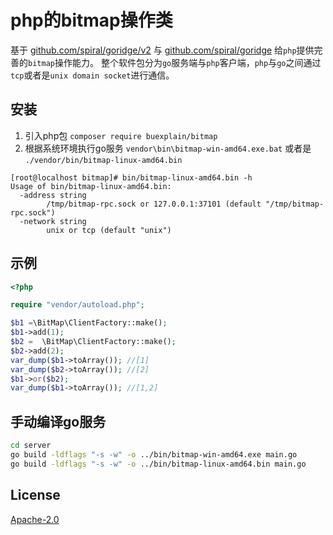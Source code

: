 # php的bitmap操作类

基于 [github.com/spiral/goridge/v2](http://github.com/spiral/goridge) 与 [github.com/spiral/goridge](github.com/spiral/goridge) 给`php`提供完善的`bitmap`操作能力。
整个软件包分为`go`服务端与`php`客户端，`php`与`go`之间通过`tcp`或者是`unix domain socket`进行通信。

## 安装

1. 引入php包 `composer require buexplain/bitmap`
2. 根据系统环境执行go服务 `vendor\bin\bitmap-win-amd64.exe.bat` 或者是 `./vendor/bin/bitmap-linux-amd64.bin` 

```text
[root@localhost bitmap]# bin/bitmap-linux-amd64.bin -h
Usage of bin/bitmap-linux-amd64.bin:
  -address string
    	/tmp/bitmap-rpc.sock or 127.0.0.1:37101 (default "/tmp/bitmap-rpc.sock")
  -network string
    	unix or tcp (default "unix")
```

## 示例

```php
<?php

require "vendor/autoload.php";

$b1 =\BitMap\ClientFactory::make();
$b1->add(1);
$b2 =  \BitMap\ClientFactory::make();
$b2->add(2);
var_dump($b1->toArray()); //[1]
var_dump($b2->toArray()); //[2]
$b1->or($b2);
var_dump($b1->toArray()); //[1,2]
```

## 手动编译go服务

```bash
cd server
go build -ldflags "-s -w" -o ../bin/bitmap-win-amd64.exe main.go
go build -ldflags "-s -w" -o ../bin/bitmap-linux-amd64.bin main.go
```

## License
[Apache-2.0](http://www.apache.org/licenses/LICENSE-2.0.html)
